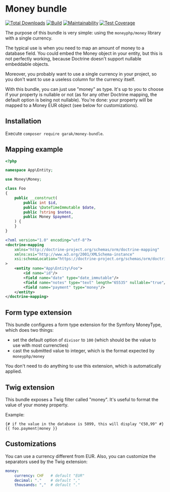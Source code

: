 # Money bundle

[![Total Downloads](https://poser.pugx.org/garak/money-bundle/downloads.png)](https://packagist.org/packages/garak/money-bundle)
[![Build](https://github.com/garak/money-bundle/actions/workflows/build.yaml/badge.svg)](https://github.com/garak/money-bundle/actions/workflows/build.yaml)
[![Maintainability](https://api.codeclimate.com/v1/badges/1cb65549a1492cb0abcc/maintainability)](https://codeclimate.com/github/garak/money-bundle/maintainability)
[![Test Coverage](https://api.codeclimate.com/v1/badges/1cb65549a1492cb0abcc/test_coverage)](https://codeclimate.com/github/garak/money-bundle/test_coverage)


The purpose of this bundle is very simple: using the `moneyphp/money` library with a single currency.

The typical use is when you need to map an amount of money to a database field.
You could embed the Money object in your entity, but this is not perfectly working, because Doctrine
doesn't support nullable embeddable objects.

Moreover, you probably want to use a single currency in your project, so you don't want to use
a useless column for the currency itself.

With this bundle, you can just use "money" as type. It's up to you to choose if your property is
nullable or not (as for any other Doctrine mapping, the default option is being not nullable).
You're done: your property will be mapped to a Money EUR object (see below for customizations).

## Installation

Execute `composer require garak/money-bundle`.

## Mapping example

```php
<?php

namespace App\Entity;

use Money\Money;

class Foo
{
    public __construct(
        public int $id, 
        public \DateTimeImmutable $date, 
        public ?string $notes, 
        public Money $payment,
    ) {
    }
}


```

```xml
<?xml version="1.0" encoding="utf-8"?>
<doctrine-mapping
    xmlns="http://doctrine-project.org/schemas/orm/doctrine-mapping"
    xmlns:xsi="http://www.w3.org/2001/XMLSchema-instance"
    xsi:schemaLocation="https://doctrine-project.org/schemas/orm/doctrine-mapping https://doctrine-project.org/schemas/orm/doctrine-mapping.xsd"
>
    <entity name="App\Entity\Foo">
        <id name="id"/>
        <field name="date" type="date_immutable"/>
        <field name="notes" type="text" length="65535" nullable="true"/>
        <field name="payment" type="money"/>
    </entity>
</doctrine-mapping>
```

## Form type extension

This bundle configures a form type extension for the Symfony MoneyType, which does two things:

* set the default option of `divisor` to `100` (which should be the value to use with most currencties)
* cast the submitted value to integer, which is the format expected by `moneyphp/money`

You don't need to do anything to use this extension, which is automatically applied.

## Twig extension

This bundle exposes a Twig filter called "money". It's useful to format the value of your money property.

Example:

```twig
{# if the value in the database is 5099, this will display "€50,99" #}
{{ foo.payment|money }}
```

## Customizations

You can use a currency different from EUR.
Also, you can customize the separators used by the Twig extension:

```yaml
money:
    currency: CHF   # default "EUR"
    decimal: "."    # default ","
    thousands: ","  # default "."
```
